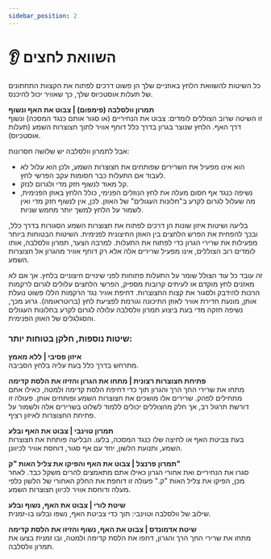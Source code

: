 ```yaml
---
sidebar_position: 2
---
```


# 👂 השוואת לחצים

כל השיטות להשוואת הלחץ באוזניים שלך הן פשוט דרכים לפתוח את הקצוות התחתונים של תעלות אוסטכיוס שלך, כך שאוויר יכול להיכנס.

**תמרון וולסלבה (פימפום) | צבוט את האף ונשוף**  
זו השיטה שרוב הצוללים לומדים: צבוט את הנחיריים (או סגור אותם כנגד המסכה) ונשוף דרך האף. הלחץ שנוצר בגרון בדרך כלל דוחף אוויר לתוך חצוצרות השמע (תעלות אוסטכיוס).

אבל לתמרון וולסלבה יש שלושה חסרונות:

- הוא אינו מפעיל את השרירים שפותחים את חצוצרות השמע, ולכן הוא עלול לא לעבוד אם התעלות כבר חסומות עקב הפרשי לחץ.
- קל מאוד לנשוף חזק מדי ולגרום לנזק.
- נשיפה כנגד אף חסום מעלה את לחץ הנוזלים הפנימי, כולל הלחץ באוזן הפנימית, מה שעלול לגרום לקרע ב"חלונות העגולים" של האוזן. לכן, אין לנשוף חזק מדי ואין לשמור על הלחץ למשך יותר מחמש שניות.

בליעה ושיטות איזון שונות הן דרכים לפתוח את חצוצרות השמע הסגורות בדרך כלל, ובכך להפחית את הפרש הלחצים בין האוזן החיצונית לפנימית. השיטות הבטוחות ביותר מפעילות את שרירי הגרון כדי לפתוח את התעלות. למרבה הצער, תמרון וולסלבה, אותו לומדים רוב הצוללים, אינו מפעיל שרירים אלה אלא רק דוחף אוויר מהגרון אל חצוצרות השמע.

זה עובד כל עוד הצולל שומר על התעלות פתוחות לפני שינויים חיצוניים בלחץ. אך אם לא מאזנים לחץ מוקדם או לעיתים קרובות מספיק, הפרשי הלחצים עלולים לגרום לרקמות הרכות להידבק ולסגור את קצות החצוצרות. דחיפת אוויר נגד הרקמות הללו פשוט נועלת אותן, מונעת חדירת אוויר לאוזן התיכונה וגורמת לפציעת לחץ (ברוטראומה). גרוע מכך, נשיפה חזקה מדי בעת ביצוע תמרון וולסלבה עלולה לגרום לקרע בחלונות העגולים והסגלגלים של האוזן הפנימית.

### שיטות נוספות, חלקן בטוחות יותר:

**איזון פסיבי | ללא מאמץ**  
מתרחש בדרך כלל בעת עליה בלחץ הסביבה.

**פתיחת חצוצרות רצונית | מתחו את הגרון והזיזו את הלסת קדימה**  
מתחו את שרירי החך הרך והגרון תוך כדי דחיפת הלסת קדימה ולמטה, כאילו אתם מתחילים לפהק. שרירים אלו מושכים את חצוצרות השמע ופותחים אותן. פעולה זו דורשת תרגול רב, אך חלק מהצוללים יכולים ללמוד לשלוט בשרירים אלה ולשמור על פתיחת החצוצרות לאיזון רציף.

**תמרון טוינבי | צבוט את האף ובלע**  
בעת צביטת האף או לחיצה שלו כנגד המסכה, בלעו. הבליעה פותחת את חצוצרות השמע, ותנועת הלשון, יחד עם אף סגור, דוחסת אוויר לכיוונן.

**תמרון פרנצל | צבוט את האף והפיקו את צליל האות "ק"**  
סגרו את הנחיריים ואת אחורי הגרון כאילו אתם מתאמצים להרים משקל כבד. לאחר מכן, הפיקו את צליל האות "ק." פעולה זו דוחפת את החלק האחורי של הלשון כלפי מעלה ודוחסת אוויר לכיוון חצוצרות השמע.

**שיטת לורי | צבוט את האף, נשוף ובלע**  
שילוב של וולסלבה וטוינבי: תוך כדי צביטת האף, נשפו ובלעו בו-זמנית.

**שיטת אדמונדס | צבוט את האף, נשוף והזיזו את הלסת קדימה**  
מתחו את שרירי החך הרך והגרון, דחפו את הלסת קדימה ולמטה, ובו זמנית בצעו את תמרון וולסלבה.
